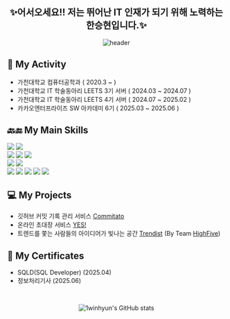 <div align="center">
  <h2>✨어서오세요!! 저는 뛰어난 IT 인재가 되기 위해 노력하는 한승현입니다.✨</h2>
</div>

<p align="center">
  <img src="https://capsule-render.vercel.app/api?type=rounded&height=165&color=0:2bc0e4,100:eaecc6&text=seunghyun's%20github&fontColor=FFFFFF" alt="header" />
</p>

## 🏫 My Activity
- 가천대학교 컴퓨터공학과 ( 2020.3 ~ )
- 가천대학교 IT 학술동아리 LEETS 3기 서버 ( 2024.03 ~ 2024.07 )
- 가천대학교 IT 학술동아리 LEETS 4기 서버 ( 2024.07 ~ 2025.02 )
- 카카오엔터프라이즈 SW 아카데미 6기 ( 2025.03 ~ 2025.06 )

<h2>🔙🔚 My Main Skills</h2>
<div>
  <img src="https://img.shields.io/badge/java-%23ED8B00.svg?style=for-the-badge&logo=openjdk&logoColor=white"/>
  <img src="https://img.shields.io/badge/Kotlin-7F52FF?style=for-the-badge&logo=Kotlin&logoColor=white"/><br>
  <img src="https://img.shields.io/badge/Spring-6DB33F?style=for-the-badge&logo=Spring&logoColor=white"/>
  <img src="https://img.shields.io/badge/spring_boot-%236DB33F.svg?style=for-the-badge&logo=spring-boot&logoColor=white"/>
  <img src="https://img.shields.io/badge/springsecurity-6DB33F?style=for-the-badge&logo=springsecurity&logoColor=white"/><br>
  <img src="https://img.shields.io/badge/mysql-4479A1?style=for-the-badge&logo=mysql&logoColor=white"/>
  <img src="https://img.shields.io/badge/elasticsearch-green?style=for-the-badge&logo=elasticsearch"/>
  <br>
  <img src="https://img.shields.io/badge/Docker-2496ED?style=for-the-badge&logo=docker&logoColor=white"/>
  <img src="https://img.shields.io/badge/AWS-232F3E?style=for-the-badge&logo=amazonwebservices&logoColor=white">
  <img src="https://img.shields.io/badge/Kubernetes-blue?style=for-the-badge&logo=Kubernetes&logoColor=white"/>
  <img src="https://img.shields.io/badge/Oracle Cloud-F80000?style=for-the-badge&logo=oculus&logoColor=white"/>
  <img src="https://img.shields.io/badge/KakaoCloud-yellow?style=for-the-badge&logo=kakao&logoColor=black"/>
</div>

## 💻 My Projects
- 깃허브 커밋 기록 관리 서비스 [Commitato](https://github.com/Leets-Official/commitato-BE)
- 온라인 초대장 서비스 [YES!](https://github.com/Leets-Official/Yes-BE)
- 트렌드를 쫓는 사람들의 아이디어가 빛나는 공간 [Trendist](https://github.com/orgs/HIGHFIVE-SW/repositories) (By Team [HighFive](https://github.com/HIGHFIVE-SW))

## 📝 My Certificates
- SQLD(SQL Developer) (2025.04)
- 정보처리기사 (2025.06)

<br>

<p align="center">
  <img src="https://github-readme-stats.vercel.app/api?username=1winhyun&show_icons=true&theme=radical" alt="1winhyun's GitHub stats" />
</p>

<!--
**1winhyun/1winhyun** is a ✨ _special_ ✨ repository because its `README.md` (this file) appears on your GitHub profile.

Here are some ideas to get you started:

- 🔭 I’m currently working on ...
- 🌱 I’m currently learning ...
- 👯 I’m looking to collaborate on ...
- 🤔 I’m looking for help with ...
- 💬 Ask me about ...
- 📫 How to reach me: ...
- 😄 Pronouns: ...
- ⚡ Fun fact: ...
-->
